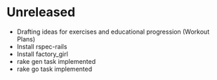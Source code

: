 # Unreleased
- Drafting ideas for exercises and educational progression (Workout Plans)
- Install rspec-rails
- Install factory_girl
- rake gen task implemented
- rake go task implemented
